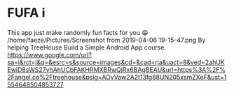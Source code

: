# FUFA ℹ️
This app just make randomly fun facts for you 😁
/home/faeze/Pictures/Screenshot from 2019-04-06 19-15-47.png
By helping TreeHouse Build a Simple Android App course.
https://www.google.com/url?sa=i&rct=j&q=&esrc=s&source=images&cd=&cad=rja&uact=8&ved=2ahUKEwiD8sWS27vhAhUCbFAKHRMXBRwQjRx6BAgBEAU&url=https%3A%2F%2Fangel.co%2Ftreehouse&psig=AOvVaw2A2t13fg88UN205xsmZXeF&ust=1554648504853727
